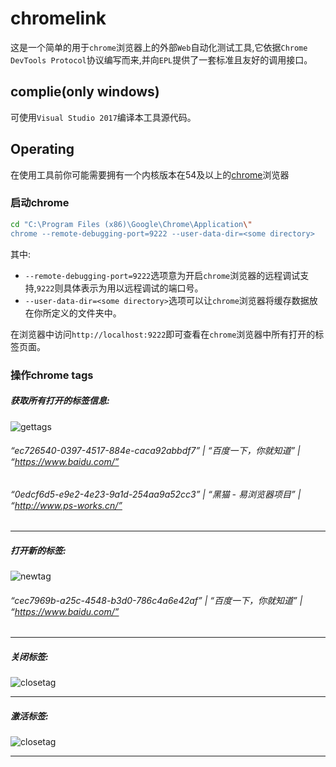 chromelink
========================================

这是一个简单的用于`chrome`浏览器上的外部`Web`自动化测试工具,它依据`Chrome DevTools Protocol`协议编写而来,并向`EPL`提供了一套标准且友好的调用接口。

complie(only windows)
-------------------------

可使用`Visual Studio 2017`编译本工具源代码。

Operating
-------------------------

在使用工具前你可能需要拥有一个内核版本在54及以上的[chrome](https://www.google.cn/chrome/)浏览器

### 启动chrome

```Bash
cd "C:\Program Files (x86)\Google\Chrome\Application\"
chrome --remote-debugging-port=9222 --user-data-dir=<some directory>
```

其中:
* `--remote-debugging-port=9222`选项意为开启`chrome`浏览器的远程调试支持,`9222`则具体表示为用以远程调试的端口号。
* `--user-data-dir=<some directory>`选项可以让`chrome`浏览器将缓存数据放在你所定义的文件夹中。

在浏览器中访问`http://localhost:9222`即可查看在`chrome`浏览器中所有打开的标签页面。

### 操作chrome tags

##### 获取所有打开的标签信息:


![gettags](http://www.ps-works.cn/chromelink/doc/img/gettags.png "获取标签")

###### “ec726540-0397-4517-884e-caca92abbdf7” | “百度一下，你就知道” | “https://www.baidu.com/”
###### “0edcf6d5-e9e2-4e23-9a1d-254aa9a52cc3” | “黑猫 - 易浏览器项目” | “http://www.ps-works.cn/”

-------------------------------------------

##### 打开新的标签:

![newtag](http://www.ps-works.cn/chromelink/doc/img/newtag.png "打开标签")

###### “cec7969b-a25c-4548-b3d0-786c4a6e42af” | “百度一下，你就知道” | “https://www.baidu.com/”

---------------------------------------------

##### 关闭标签:

![closetag](http://www.ps-works.cn/chromelink/doc/img/closetag.png "关闭标签")

-----------------------------------------------

##### 激活标签:

![closetag](http://www.ps-works.cn/chromelink/doc/img/activetag.png "激活标签")

------------------------------------------------


